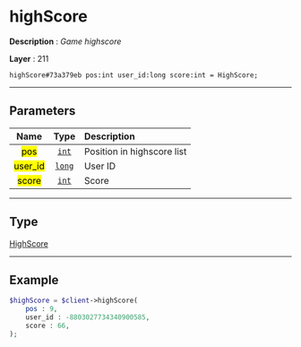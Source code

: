 # highScore

**Description** : *Game highscore*

**Layer** : 211

```tl
highScore#73a379eb pos:int user_id:long score:int = HighScore;
```

---

## Parameters

| Name | Type | Description |
| :---: | :---: | :--- |
| <mark>pos</mark> | [`int`](type/int) | Position in highscore list |
| <mark>user_id</mark> | [`long`](type/long) | User ID |
| <mark>score</mark> | [`int`](type/int) | Score |

---

## Type

[HighScore](type/HighScore)

---

## Example

```php
$highScore = $client->highScore(
	pos : 9,
	user_id : -8803027734340900585,
	score : 66,
);
```